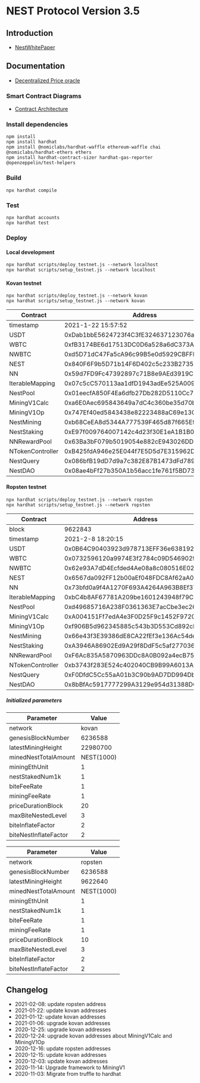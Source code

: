 # NEST Protocol Version 3.5

## Introduction

- [NestWhitePaper](https://nestprotocol.org/doc/ennestwhitepaper.pdf)
## Documentation

- [Decentralized Price oracle](https://docs.nestprotocol.org/)

### Smart Contract Diagrams

- [Contract Architecture](https://github.com/NEST-Protocol/NEST-Oracle-V3.5/blob/develop-miningv1/docs/nest35_contract_diagrams.pdf)

### Install dependencies

```
npm install
npm install hardhat
npm install @nomiclabs/hardhat-waffle ethereum-waffle chai @nomiclabs/hardhat-ethers ethers
npm install hardhat-contract-sizer hardhat-gas-reporter @openzeppelin/test-helpers
```

### Build

```shell
npx hardhat compile
```

### Test

```shell
npx hardhat accounts
npx hardhat test
```

### Deploy

#### Local development

```shell
npx hardhat scripts/deploy_testnet.js --network localhost
npx hardhat scripts/setup_testnet.js --network localhost
```

#### Kovan testnet

```shell
npx hardhat scripts/deploy_testnet.js --network kovan
npx hardhat scripts/setup_testnet.js --network kovan
```

| Contract | Address |
| ------------ | ------------|
|timestamp| 2021-1-22 15:57:52 |
| USDT |  0xDab1bbE5624723f4C3fE324637123076a6696b00 | 
| WBTC |  0xfB3174BE6d17513DC0D6a528a6dC373A06032736 | 
| NWBTC |  0xd5D71dC47Fa5cA96c99B5e0d5929CBFFD7fb8D19 | 
|NEST| 0x840F6F9b5D71b14F6D402c5c233B273535016C64 |
| NN |  0x59d7FD9Fc47392897c71B8e9AEd3919C1d97AeF2 | 
| IterableMapping |  0x07c5cC570113aa1dfD1943adEe525A009b2B6806 |  
| NestPool |  0x01eecfA850F4Ea6dfb27Db282D5110Cc7578e134 | 
| MiningV1Calc |  0xa6E0Aec695843649a7dC4c360be35d70bE4Cc92D | 
| MiningV1Op |  0x747Ef40ed5843438e82223488aC69e1301552cE5 | 
| NestMining |  0xb68CeEA8d5344A777539F465d87f665E95FbC574 | 
| NestStaking |  0xE97f009764007142c4d23f30E1eA1B1B01cFA2a3 | 
| NNRewardPool |  0x63Ba3bF079b5019054e882cE943026DDBf8c34B7 | 
| NTokenController | 0xB425fdA946e25E044f7E5D5d7E315962Db4e4Fb5 |
| NestQuery | 0x086bfB19dD7d9a7c382E87B1473dFd7894797326 |
| NestDAO | 0x08ae4bFf27b350A1b56acc1fe761f5BD7396e1FC |


#### Ropsten testnet

```shell
npx hardhat scripts/deploy_testnet.js --network ropsten
npx hardhat scripts/setup_testnet.js --network ropsten
```

| Contract | Address |
| ------------ | ------------|
| block | 9622843 |
|timestamp| 2021-2-8 18:20:15 |
| USDT |  0x0B64C90403923d978713EFF36e638192c8F3307E | 
| WBTC |  0x0732596120a9974E3f2784c09D5469029F59299b | 
| NWBTC |  0x62e93A7dD4Ecfded4Ae08a8c080516E02950e39f | 
|NEST| 0x6567da092FF12b00aEf048FDC8Af62aA0aFB0073 |
| NN |  0x73bfd0a9f4A1270F693A4264A963B8Ef3700a1cc | 
| IterableMapping |  0xbC4b8AF67781A209be1601243948f79C3A746521 |  
| NestPool |  0xd49685716A238F0361363E7acCbe3ec26CEBA3ab | 
| MiningV1Calc |  0xA004151Ff7edA4e3F0D25F9c1452F9720b3cda41 | 
| MiningV1Op |  0xf906B5d962345885c543b3D553Cd892cFed20694 | 
| NestMining |  0x66e43f3E39386dE8CA22fEf3e136Ac54de3E51BF | 
| NestStaking |  0xA3946A86902Ed9A29f8DdF5c5af27703625EF930 | 
| NNRewardPool |  0xF6Ac835A5870963DDc8A0B092a4ecB75921F0deb | 
| NTokenController | 0xb3743f283E524c402040CB9B99A6013Afd63AFe8 |
| NestQuery | 0xF0DfdC5Cc55aA01b3C90b9AD7DD994DbDCa6D7Fb |
| NestDAO | 0x8bBfAc5917777299A3129e954d31388DC6130426 |



##### Initialized parameters


| Parameter | Value |
| ------------ | ------------|
| network | kovan |
| genesisBlockNumber | 6236588 |
| latestMiningHeight | 22980700 |
| minedNestTotalAmount | NEST(1000) |
| miningEthUnit | 1 |
| nestStakedNum1k |1 |
| biteFeeRate | 1 |
| miningFeeRate | 1 |
| priceDurationBlock | 20 |
| maxBiteNestedLevel | 3 |
| biteInflateFactor | 2 |
| biteNestInflateFactor | 2 |
   

| Parameter | Value |
| ------------ | ------------|
| network | ropsten |
| genesisBlockNumber | 6236588 |
| latestMiningHeight | 9622640 |
| minedNestTotalAmount | NEST(1000) |
| miningEthUnit | 1 |
| nestStakedNum1k |1 |
| biteFeeRate | 1 |
| miningFeeRate | 1 |
| priceDurationBlock | 10 |
| maxBiteNestedLevel | 3 |
| biteInflateFactor | 2 |
| biteNestInflateFactor | 2 |

## Changelog

- 2021-02-08: update ropsten address 
- 2021-01-22: update kovan addresses
- 2021-01-12: update kovan addresses
- 2021-01-06: upgrade kovan addresses
- 2020-12-25: upgrade kovan addresses
- 2020-12-24: upgrade kovan addresses about MiningV1Calc and MiningV1Op
- 2020-12-16: update ropsten addresses
- 2020-12-15: update kovan addresses
- 2020-12-03: update kovan addresses
- 2020-11-14: Upgrade framework to MiningV1
- 2020-11-03: Migrate from truffle to hardhat
